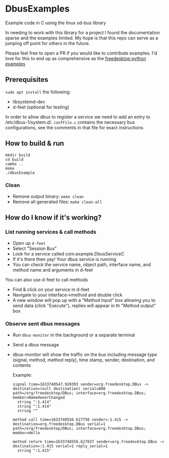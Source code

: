 # DbusExamples
Example code in C using the linux sd-bus library

In needing to work with this library for a project I found the documentation sparse and the examples limited. My hope is that this repo can serve as a jumping off point for others in the future.

Please feel free to open a PR if you would like to contribute examples. I'd love for this to end up as comprehensive as the [freedesktop python examples](https://github.com/freedesktop/dbus-python/tree/master/examples)

## Prerequisites
`sudo apt install` the following:
- libsystemd-dev
- d-feet (optional for testing)

In order to allow dbus to register a service we need to add an entry to /etc/dbus-1/system.d/. `confFile.c` contains the necessary bus configurations, see the comments in that file for exact instructions

## How to build & run
```
mkdir build
cd build
camke ..
make
./dbusExample
```
### Clean
- Remove output binary: `make clean`
- Remove all generated files: `make clean-all`

## How do I know if it's working?
### List running services & call methods
- Open up `d-feet`
- Select "Session Bus"
- Look for a service called com.example.DbusServiceC
- If it's there then yay! Your dbus service is running
- You can check the service name, object path, interface name, and method name and arguments in d-feet

You can also use d-feet to call methods
- Find & click on your service in d-feet
- Navigate to your interface->method and double click
- A new window will pop up with a "Method Input" box allowing you to send data (click "Execute"), replies will appear in th "Method output" box
### Observe sent dbus messages
- Run `dbus-monitor` in the background or a separate terminal
- Send a dbus message
- dbus-monitor will show the traffic on the bus including message type (signal, method, method reply), time stamp, sender, destination, and contents

  Example:
  ```
  signal time=1633748547.920393 sender=org.freedesktop.DBus -> destination=(null destination) serial=880 path=/org/freedesktop/DBus; interface=org.freedesktop.DBus; member=NameOwnerChanged
    string ":1.414"
    string ":1.414"
    string ""
  
  method call time=1633748556.627750 sender=:1.415 -> destination=org.freedesktop.DBus serial=1 path=/org/freedesktop/DBus; interface=org.freedesktop.DBus; member=Hello
  
  method return time=1633748556.627837 sender=org.freedesktop.DBus -> destination=:1.415 serial=1 reply_serial=1
    string ":1.415"

  ```

